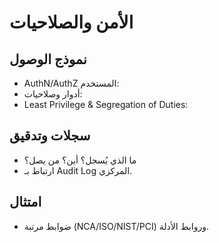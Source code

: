 # الأمن والصلاحيات

## نموذج الوصول
- AuthN/AuthZ المستخدم:
- أدوار وصلاحيات:
- Least Privilege & Segregation of Duties:

## سجلات وتدقيق
- ما الذي يُسجل؟ أين؟ من يصل؟
- ارتباط بـ Audit Log المركزي.

## امتثال
- ضوابط مرتبة (NCA/ISO/NIST/PCI) وروابط الأدلة.